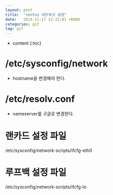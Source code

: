 ```yaml
---
layout: post
title:  "centos 네트워크 설정"
date:   2014-11-17 13:31:01 +0800
categories: git
tag: git
---
```


* content
{:toc}

/etc/sysconfig/network
==================
- hostname을 변경해야 한다.

/etc/resolv.conf
==================
- nameserver를 구글로 변경한다.

랜카드 설정 파일
==================
/etc/sysconfig/network-scripts/ifcfg-eth0

루프백 설정 파일
==================
/etc/sysconfig/network-scripts/ifcfg-lo
